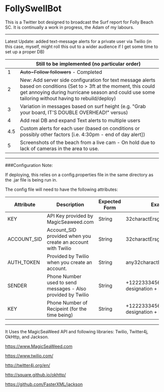 # FollySwellBot
This is a Twitter bot designed to broadcast the Surf report for Folly Beach SC. It is continually a work in progress, the Adam of my labours.


---

Latest Update: added text-message alerts for a private user via Twilio (in this case, myself, might roll this out to a wider audience if I get some time to set up a proper DB) 



|   | Still to be implemented (no particular order) |
|---| --- | 
| 1  | <del> Auto-Follow followers</del>  - Completed |
| 2  | New: Add server side configuration for text message alerts based on conditions (Set to > 3ft at the moment, this could get annoying during hurricane season and could use some tailoring without having to rebuild/deploy)| 
| 3  |Variation in messages based on surf height (e.g. "Grab your board, IT'S DOUBLE OVERHEAD!" versus)|
| 4  |Add real DB and expand Text alerts to multiple users |
| 4.5| Custom alerts for each user (based on conditions or possibly other factors [i.e. 4:30pm - end of day alert]) |
| 5  |Screenshots of the beach from a live cam - On hold due to lack of cameras in the area to use.|


---


###Configuration Note:


If deploying, this relies on a config.properties file in the same directory as the .jar file is being run in. 


The config file will need to have the following attributes: 


| Attribute  | Description |Expected Form|Example Value |
|---| --- | --- | --- |
|  KEY | API Key provided by MagicSeaweed.com| String | 32charactErsgivenWillDoHere!#&a |
|  ACCOUNT_SID | Account_SID provided when you create an account with Twilio | String | 32charactErsgivenWillDoHere!#&a |
|  AUTH_TOKEN | Provided by Twilio when you create an account. | String | any32charactErs5Will6Do$21Here!# |
|  SENDER | Phone Number used to send messages - Also provided by Twilio | String | +12223334567 (International designation + Number) |
|  KEY | Phone Number of Recipeint (for the time being) | String | +12223334567 (International designation + Number) |



---

It Uses the MagicSeaWeed API and following libraries: Twilio, Twitter4j, OkHttp, and Jackson.

https://www.MagicSeaWeed.com

https://www.twilio.com/

http://twitter4j.org/en/

http://square.github.io/okhttp/

https://github.com/FasterXML/jackson

